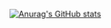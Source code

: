 [![Anurag's GitHub stats](https://github-readme-stats.vercel.app/api?username=BlackChao-Script&theme=onedark)](https://github.com/anuraghazra/github-readme-stats)
